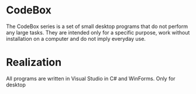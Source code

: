 # CodeBox
The CodeBox series is a set of small desktop programs that do not perform any large tasks. They are intended only for a specific purpose, work without installation on a computer and do not imply everyday use.

# Realization
All programs are written in Visual Studio in C# and WinForms. Only for desktop
